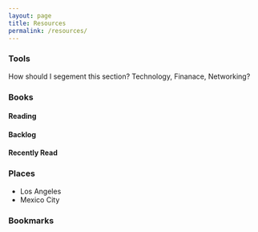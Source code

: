 ```yaml
---
layout: page
title: Resources
permalink: /resources/
---
```


### Tools

How should I segement this section? Technology, Finanace, Networking?

### Books

#### Reading

#### Backlog

#### Recently Read

### Places

- Los Angeles
- Mexico City 

### Bookmarks
